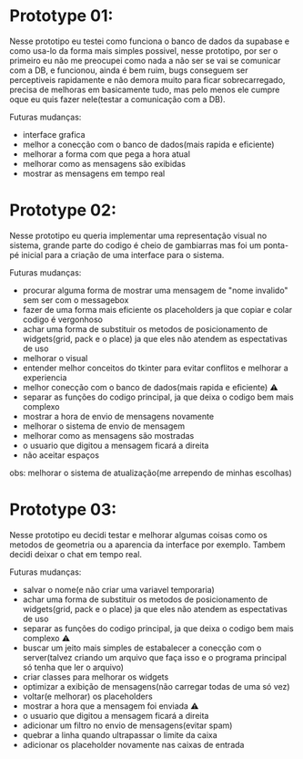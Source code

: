 # Prototype 01: 
Nesse prototipo eu testei como funciona o banco de dados da supabase e como usa-lo da forma mais simples possivel, nesse prototipo, por ser o primeiro eu não me preocupei como nada a não ser se vai se comunicar com a DB, e funcionou, ainda é bem ruim, bugs conseguem ser perceptiveis rapidamente e não demora muito para ficar sobrecarregado, precisa de melhoras em basicamente tudo, mas pelo menos ele cumpre oque eu quis fazer nele(testar a comunicação com a DB).

Futuras mudanças:
- interface grafica
- melhor a conecção com o banco de dados(mais rapida e eficiente)
- melhorar a forma com que pega a hora atual
- melhorar como as mensagens são exibidas 
- mostrar as mensagens em tempo real

# Prototype 02: 
Nesse prototipo eu queria implementar uma representação visual no sistema, grande parte do codigo é cheio de gambiarras mas foi um ponta-pé inicial para a criação de uma interface para o sistema.

Futuras mudanças:
- procurar alguma forma de mostrar uma mensagem de "nome invalido" sem ser com o messagebox
- fazer de uma forma mais eficiente os placeholders ja que copiar e colar codigo é vergonhoso
- achar uma forma de substituir os metodos de posicionamento de widgets(grid, pack e o place) ja que eles não atendem as espectativas de uso
- melhorar o visual 
- entender melhor conceitos do tkinter para evitar conflitos e melhorar a experiencia
- melhor conecção com o banco de dados(mais rapida e eficiente) ⚠
- separar as funções do codigo principal, ja que deixa o codigo bem mais complexo
- mostrar a hora de envio de mensagens novamente
- melhorar o sistema de envio de mensagem
- melhorar como as mensagens são mostradas
- o usuario que digitou a mensagem ficará a direita
- não aceitar espaços 

obs: melhorar o sistema de atualização(me arrependo de minhas escolhas)

# Prototype 03:
Nesse prototipo eu decidi testar e melhorar algumas coisas como os metodos de geometria ou a aparencia da interface por exemplo.
Tambem decidi deixar o chat em tempo real.

Futuras mudanças:
- salvar o nome(e não criar uma variavel temporaria)
- achar uma forma de substituir os metodos de posicionamento de widgets(grid, pack e o place) ja que eles não atendem as espectativas de uso 
- separar as funções do codigo principal, ja que deixa o codigo bem mais complexo ⚠
- buscar um jeito mais simples de estabalecer a conecção com o server(talvez criando um arquivo que faça isso e o programa principal só tenha que ler o arquivo)
- criar classes para melhorar os widgets
- optimizar a exibição de mensagens(não carregar todas de uma só vez)
- voltar(e melhorar) os placeholders
- mostrar a hora que a mensagem foi enviada ⚠
- o usuario que digitou a mensagem ficará a direita
- adicionar um filtro no envio de mensagens(evitar spam)
- quebrar a linha quando ultrapassar o limite da caixa
- adicionar os placeholder novamente nas caixas de entrada